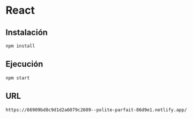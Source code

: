 # React

## Instalación

```
npm install
```

## Ejecución

```
npm start
```

## URL
```
https://66909bd8c9d1d2a6079c2609--polite-parfait-86d9e1.netlify.app/
```

